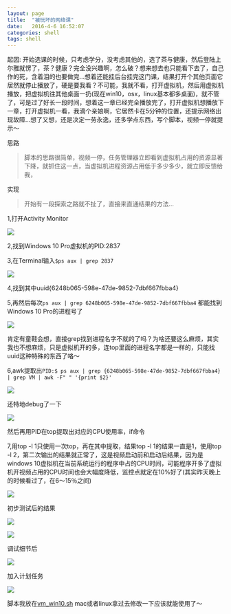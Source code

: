 ```yaml
---
layout: page
title:  "被玩坏的网络课"
date:   2016-4-6 16:52:07
categories: shell
tags: shell
---
```


起因: 开始选课的时候，只考虑学分，没考虑其他的，选了茶与健康，然后登陆上尔雅就愣了，茶？健康？完全没兴趣啊，怎么破？想来想去也只能看下去了，自己作的死，含着泪的也要做完...想着还能挂后台挂完这门课，结果打开个其他页面它居然就停止播放了，硬是要我看？不可能，我就不看，打开虚拟机，然后用虚拟机播放，把虚拟机往其他桌面一扔(现在win10，osx，linux基本都多桌面)，就不管了，可是过了好长一段时间，想着这一章已经完全播放完了，打开虚拟机想播放下一章，打开虚拟机一看，我滴个亲娘啊，它居然卡在5分钟的位置，还提示网络出现故障...想了又想，还是决定一劳永逸，还多学点东西，写个脚本，视频一停就提示～

思路

> 脚本的思路很简单，视频一停，任务管理器立即看到虚拟机占用的资源显著下降，就抓住这一点，当虚拟机进程资源占用低于多少多少，就立即反馈给我，

实现

> 开始有一段探索之路就不扯了，直接来直通结果的方法...

1,打开Activity Monitor 

![](https://chenyanshan.github.io/img/linux/sh/%E6%88%AA%E5%9B%BE%202016-03-31%2012%E6%97%B605%E5%88%8636%E7%A7%92.jpg?raw=true)

2,找到Windows 10 Pro虚拟机的PID:2837

3,在Terminal输入`$ps aux | grep 2837`

![](https://chenyanshan.github.io/img/linux/sh/%E6%88%AA%E5%9B%BE%202016-03-30%2019%E6%97%B635%E5%88%8629%E7%A7%92.jpg?raw=true)

4,找到其中uuid{6248b065-598e-47de-9852-7dbf667fbba4}

5,再然后每次`ps aux | grep 6248b065-598e-47de-9852-7dbf667fbba4` 都能找到Windows 10 Pro的进程号了

![](https://chenyanshan.github.io/img/linux/sh/%E6%88%AA%E5%9B%BE%202016-03-30%2019%E6%97%B638%E5%88%8643%E7%A7%92.jpg?raw=true)

肯定有童鞋会想，直接grep找到进程名字不就的了吗？为啥还要这么麻烦，其实我也不想麻烦，只是虚拟机开的多，连top里面的进程名字都是一样的，只能找uuid这种特殊的东西了咯～

6,awk提取出`PID:$ ps aux | grep {6248b065-598e-47de-9852-7dbf667fbba4} | grep VM | awk -F" " '{print $2}'`

![](https://chenyanshan.github.io/img/linux/sh/%E6%88%AA%E5%9B%BE%202016-03-30%2020%E6%97%B612%E5%88%8649%E7%A7%92.jpg?raw=true)

还特地debug了一下

![](https://chenyanshan.github.io/img/linux/sh/%E6%88%AA%E5%9B%BE%202016-03-30%2020%E6%97%B617%E5%88%8623%E7%A7%92.jpg?raw=true)

然后再用PID在top提取出对应的CPU使用率，if命令

7,用top -l 1只使用一次top，再在其中提取，结果top -l 1的结果一直是1，使用top -l 2，第二次输出的结果就正常了，这是视频启动前和启动后结果，因为是windows 10虚拟机在当前系统运行的程序中占的CPU时间，可能程序开多了虚拟机开视频占用的CPU时间也会大幅度降低，监控点就定在10%好了(其实昨天晚上的时候看过了，在6～15％之间)

![](https://chenyanshan.github.io/img/linux/sh/%E6%88%AA%E5%9B%BE%202016-03-31%2008%E6%97%B651%E5%88%8608%E7%A7%92.jpg?raw=true)

初步测试后的结果

![](https://chenyanshan.github.io/img/linux/sh/%E6%88%AA%E5%9B%BE%202016-03-31%2009%E6%97%B625%E5%88%8650%E7%A7%92.jpg?raw=true)

![](https://chenyanshan.github.io/img/linux/sh/%E6%88%AA%E5%9B%BE%202016-03-31%2011%E6%97%B610%E5%88%8651%E7%A7%92.jpg?raw=true)

调试细节后

![](https://chenyanshan.github.io/img/linux/sh/%E6%88%AA%E5%9B%BE%202016-03-31%2011%E6%97%B609%E5%88%8606%E7%A7%92.jpg?raw=true)

加入计划任务

![](https://chenyanshan.github.io/img/linux/sh/%E6%88%AA%E5%9B%BE%202016-03-31%2011%E6%97%B659%E5%88%8610%E7%A7%92.jpg?raw=true)

脚本我放在[vm_win10.sh](https://github.com/chenyanshan/sh/blob/master/vm_win10.sh)
mac或者linux拿过去修改一下应该就能使用了～
